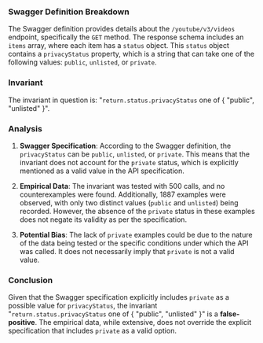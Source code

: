 ### Swagger Definition Breakdown

The Swagger definition provides details about the `/youtube/v3/videos` endpoint, specifically the `GET` method. The response schema includes an `items` array, where each item has a `status` object. This `status` object contains a `privacyStatus` property, which is a string that can take one of the following values: `public`, `unlisted`, or `private`.

### Invariant

The invariant in question is: "`return.status.privacyStatus` one of { "public", "unlisted" }".

### Analysis

1. **Swagger Specification**: According to the Swagger definition, the `privacyStatus` can be `public`, `unlisted`, or `private`. This means that the invariant does not account for the `private` status, which is explicitly mentioned as a valid value in the API specification.

2. **Empirical Data**: The invariant was tested with 500 calls, and no counterexamples were found. Additionally, 1887 examples were observed, with only two distinct values (`public` and `unlisted`) being recorded. However, the absence of the `private` status in these examples does not negate its validity as per the specification.

3. **Potential Bias**: The lack of `private` examples could be due to the nature of the data being tested or the specific conditions under which the API was called. It does not necessarily imply that `private` is not a valid value.

### Conclusion

Given that the Swagger specification explicitly includes `private` as a possible value for `privacyStatus`, the invariant "`return.status.privacyStatus` one of { "public", "unlisted" }" is a **false-positive**. The empirical data, while extensive, does not override the explicit specification that includes `private` as a valid option.
